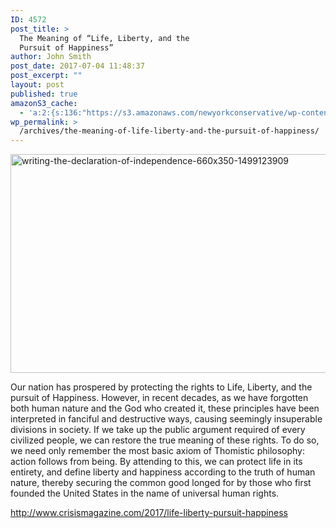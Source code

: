 ```yaml
---
ID: 4572
post_title: >
  The Meaning of “Life, Liberty, and the
  Pursuit of Happiness”
author: John Smith
post_date: 2017-07-04 11:48:37
post_excerpt: ""
layout: post
published: true
amazonS3_cache:
  - 'a:2:{s:136:"https://s3.amazonaws.com/newyorkconservative/wp-content/uploads/2017/07/04114621/Writing-the-Declaration-of-Independence-1499123909.jpeg";a:1:{s:9:"timestamp";i:1499183317;}s:144:"https://s3.amazonaws.com/newyorkconservative/wp-content/uploads/2017/07/04114621/Writing-the-Declaration-of-Independence-660x350-1499123909.jpeg";a:1:{s:9:"timestamp";i:1499183317;}}'
wp_permalink: >
  /archives/the-meaning-of-life-liberty-and-the-pursuit-of-happiness/
---
```

<a href="https://s3.amazonaws.com/newyorkconservative/wp-content/uploads/2017/07/04114621/Writing-the-Declaration-of-Independence-660x350-1499123909.jpeg"><img class="alignnone size-full wp-image-4573" src="https://s3.amazonaws.com/newyorkconservative/wp-content/uploads/2017/07/04114621/Writing-the-Declaration-of-Independence-660x350-1499123909.jpeg" alt="writing-the-declaration-of-independence-660x350-1499123909" width="660" height="350" /></a>

Our nation has prospered by protecting the rights to Life, Liberty, and the pursuit of Happiness. However, in recent decades, as we have forgotten both human nature and the God who created it, these principles have been interpreted in fanciful and destructive ways, causing seemingly insuperable divisions in society. If we take up the public argument required of every civilized people, we can restore the true meaning of these rights. To do so, we need only remember the most basic axiom of Thomistic philosophy: action follows from being. By attending to this, we can protect life in its entirety, and define liberty and happiness according to the truth of human nature, thereby securing the common good longed for by those who first founded the United States in the name of universal human rights.

<a href="http://www.crisismagazine.com/2017/life-liberty-pursuit-happiness">http://www.crisismagazine.com/2017/life-liberty-pursuit-happiness</a>
